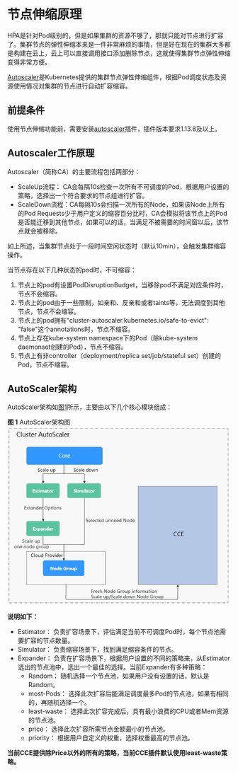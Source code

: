 # 节点伸缩原理<a name="cce_01_0296"></a>

HPA是针对Pod级别的，但是如果集群的资源不够了，那就只能对节点进行扩容了。集群节点的弹性伸缩本来是一件非常麻烦的事情，但是好在现在的集群大多都是构建在云上，云上可以直接调用接口添加删除节点，这就使得集群节点弹性伸缩变得非常方便。

[Autoscaler](https://github.com/kubernetes/autoscaler/tree/master/cluster-autoscaler)是Kubernetes提供的集群节点弹性伸缩组件，根据Pod调度状态及资源使用情况对集群的节点进行自动扩容缩容。

## 前提条件<a name="section194973810277"></a>

使用节点伸缩功能前，需要安装[autoscaler](autoscaler-152.md)插件，插件版本要求1.13.8及以上。

## Autoscaler工作原理<a name="section15550647155618"></a>

Autoscaler（简称CA）的主要流程包括两部分：

-   ScaleUp流程： CA会每隔10s检查一次所有不可调度的Pod，根据用户设置的策略，选择出一个符合要求的节点组进行扩容。
-   ScaleDown流程：CA每隔10s会扫描一次所有的Node，如果该Node上所有的Pod Requests少于用户定义的缩容百分比时，CA会模拟将该节点上的Pod是否能迁移到其他节点，如果可以的话，当满足不被需要的时间窗以后，该节点就会被移除。

如上所述，当集群节点处于一段时间空闲状态时（默认10min），会触发集群缩容操作。

当节点存在以下几种状态的pod时，不可缩容：

1.  节点上的pod有设置PodDisruptionBudget，当移除pod不满足对应条件时，节点不会缩容。
2.  节点上的pod由于一些限制，如亲和、反亲和或者taints等，无法调度到其他节点，节点不会缩容。
3.  节点上的pod拥有"cluster-autoscaler.kubernetes.io/safe-to-evict": "false"这个annotations时，节点不缩容。
4.  节点上存在kube-system namespace下的Pod（除kube-system daemonset创建的Pod），节点不缩容。
5.  节点上有非controller（deployment/replica set/job/stateful set）创建的Pod，节点不缩容。

## AutoScaler架构<a name="section1937355015712"></a>

AutoScaler架构如[图1](#fig114831750115719)所示，主要由以下几个核心模块组成：

**图 1**  AutoScaler架构图<a name="fig114831750115719"></a>  
![](figures/AutoScaler架构图-128.png "AutoScaler架构图-128")

**说明如下：**

-   Estimator： 负责扩容场景下，评估满足当前不可调度Pod时，每个节点池需要扩容的节点数量。
-   Simulator： 负责缩容场景下，找到满足缩容条件的节点。
-   Expander： 负责在扩容场景下，根据用户设置的不同的策略来，从Estimator选出的节点池中，选出一个最佳的选择。当前Expander有多种策略：
    -   Random： 随机选择一个节点池，如果用户没有设置的话，默认是Random。
    -   most-Pods： 选择此次扩容后能满足调度最多Pod的节点池，如果有相同的，再随机选择一个。
    -   least-waste： 选择此次扩容完成后，具有最小浪费的CPU或者Mem资源的节点池。
    -   price： 选择此次扩容所需节点金额最小的节点池。
    -   priority： 根据用户自定义的权重，选择权重最高的节点池。


**当前CCE提供除Price以外的所有的策略，当前CCE插件默认使用least-waste策略。**

